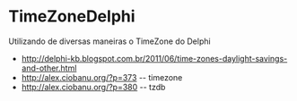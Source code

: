 TimeZoneDelphi
==============

Utilizando de diversas maneiras o TimeZone do Delphi

* http://delphi-kb.blogspot.com.br/2011/06/time-zones-daylight-savings-and-other.html
* http://alex.ciobanu.org/?p=373 -- timezone
* http://alex.ciobanu.org/?p=380 -- tzdb

